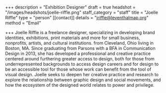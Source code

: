 +++
description = "Exhibition Designer"
draft = true
headshot = "/images/headshots/joelle-riffle.png"
staff_category = "staff"
title = "Joelle Riffle"
type = "person"
[[contact]]
details = "jriffle@leventhalmap.org"
method = "Email"

+++
Joelle Riffle is a freelance designer, specializing in developing brand identities, exhibitions, print materials and more for small business, nonprofits, artists, and cultural institutions. from Cleveland, Ohio living in Boston, MA. Since graduating from Parsons with a BFA in Communication Design in 2013, she has developed a professional and creative practice centered around furthering greater access to design, both for those from underrepresented backgrounds to access design careers and for design to be an accessible tool for those whose work can benefit from the tool of visual design. Joelle seeks to deepen her creative practice and research to explore the relationship between graphic design and social movements, and how the ecosystem of the designed world relates to power and privilege.